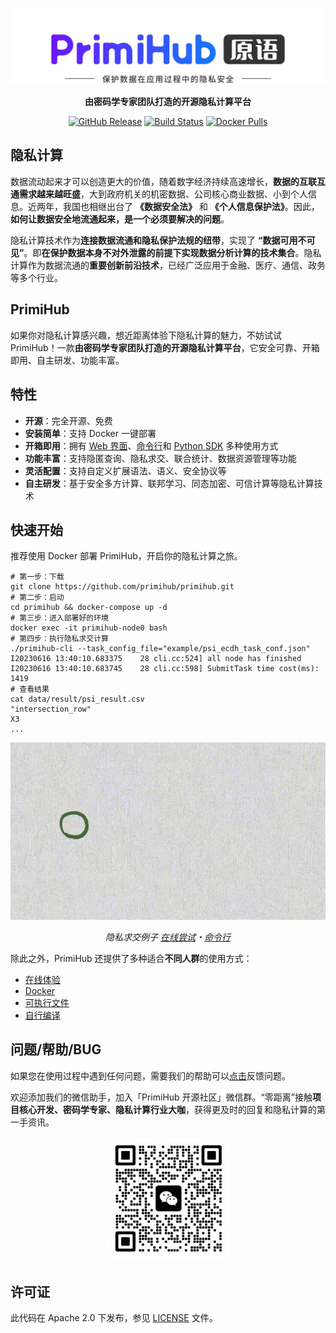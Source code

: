 <p align="center">
  <img src="https://raw.githubusercontent.com/helloprimihub/img/main/readme/header1.jpeg" alt="Header">
  <br>

  <p align="center"><strong>由密码学专家团队打造的开源隐私计算平台</strong></p>

  <p align="center">
    <a href="https://github.com/primihub/primihub/releases"><img src="https://img.shields.io/github/v/release/primihub/primihub?style=flat-square" alt="GitHub Release"></a>
    <a href="https://github.com/primihub/primihub/actions/workflows/main.yml"><img src="https://img.shields.io/github/actions/workflow/status/primihub/primihub/main.yml?logo=github&style=flat-square" alt="Build Status"></a>
    <a href="https://hub.docker.com/r/primihub/primihub-node"><img src="https://img.shields.io/docker/pulls/primihub/primihub-node?style=flat-square" alt="Docker Pulls"></a>
  </p>

</p>


隐私计算
-------

数据流动起来才可以创造更大的价值，随着数字经济持续高速增长，**数据的互联互通需求越来越旺盛**，大到政府机关的机密数据、公司核心商业数据、小到个人信息。近两年，我国也相继出台了 **《数据安全法》** 和 **《个人信息保护法》**。因此，**如何让数据安全地流通起来，是一个必须要解决的问题**。

隐私计算技术作为**连接数据流通和隐私保护法规的纽带**，实现了 **“数据可用不可见”**。即**在保护数据本身不对外泄露的前提下实现数据分析计算的技术集合**。隐私计算作为数据流通的**重要创新前沿技术**，已经广泛应用于金融、医疗、通信、政务等多个行业。


PrimiHub
-------

如果你对隐私计算感兴趣，想近距离体验下隐私计算的魅力，不妨试试 PrimiHub！一款**由密码学专家团队打造的开源隐私计算平台**，它安全可靠、开箱即用、自主研发、功能丰富。


特性
---

* **开源**：完全开源、免费
* **安装简单**：支持 Docker 一键部署
* **开箱即用**：拥有 [Web 界面](https://github.com/primihub/primihub-platform)、[命令行](https://docs.primihub.com/docs/category/%E5%88%9B%E5%BB%BA%E4%BB%BB%E5%8A%A1)和 [Python SDK](https://docs.primihub.com/docs/category/python-sdk-client) 多种使用方式
* **功能丰富**：支持隐匿查询、隐私求交、联合统计、数据资源管理等功能
* **灵活配置**：支持自定义扩展语法、语义、安全协议等
* **自主研发**：基于安全多方计算、联邦学习、同态加密、可信计算等隐私计算技术


快速开始
-------

推荐使用 Docker 部署 PrimiHub，开启你的隐私计算之旅。

```
# 第一步：下载
git clone https://github.com/primihub/primihub.git
# 第二步：启动
cd primihub && docker-compose up -d
# 第三步：进入部署好的环境
docker exec -it primihub-node0 bash
# 第四步：执行隐私求交计算
./primihub-cli --task_config_file="example/psi_ecdh_task_conf.json"
I20230616 13:40:10.683375    28 cli.cc:524] all node has finished
I20230616 13:40:10.683745    28 cli.cc:598] SubmitTask time cost(ms): 1419
# 查看结果
cat data/result/psi_result.csv
"intersection_row"
X3
...
```

<p align="center"><img src="https://raw.githubusercontent.com/helloprimihub/img/main/readme/kt.gif" width=700 alt="PSI"></p>

<p align="center"><em>隐私求交例子 <a href="https://primihub.com/#/apply">在线尝试</a>・<a href="https://docs.primihub.com/docs/advance-usage/create-tasks/psi-task/">命令行</a></em></p>


除此之外，PrimiHub 还提供了多种适合**不同人群**的使用方式：

* [在线体验](https://primihub.com/#/apply)
* [Docker](https://docs.primihub.com/docs/advance-usage/start/quick-start)
* [可执行文件](https://docs.primihub.com/docs/advance-usage/start/start-nodes)
* [自行编译](https://docs.primihub.com/docs/advance-usage/start/build)


问题/帮助/BUG
------------

如果您在使用过程中遇到任何问题，需要我们的帮助可以[点击](https://github.com/primihub/primihub/issues/new/choose)反馈问题。

欢迎添加我们的微信助手，加入「PrimiHub 开源社区」微信群。“零距离”接触**项目核心开发、密码学专家、隐私计算行业大咖**，获得更及时的回复和隐私计算的第一手资讯。

<p align="center">
  <img src="https://raw.githubusercontent.com/helloprimihub/img/main/readme/wechat.jpeg" alt="Header">
</p>


许可证
-----

此代码在 Apache 2.0 下发布，参见 [LICENSE](https://github.com/primihub/primihub/blob/develop/LICENSE) 文件。
